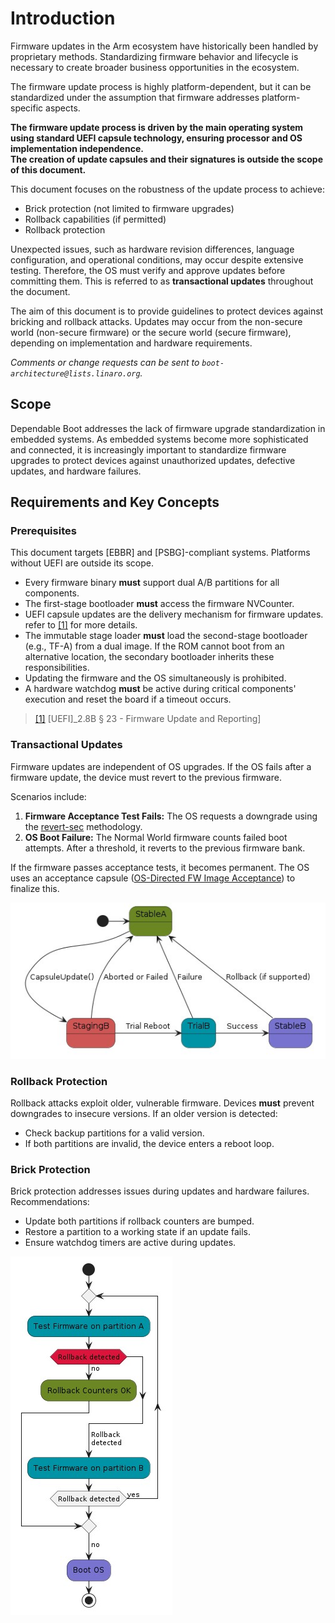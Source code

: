 <!--SPDX-License-Identifier:** CC-BY-SA-4.0-->
# Introduction

Firmware updates in the Arm ecosystem have historically been handled by proprietary methods. Standardizing firmware behavior and lifecycle is necessary to create broader business opportunities in the ecosystem.

The firmware update process is highly platform-dependent, but it can be standardized under the assumption that firmware addresses platform-specific aspects. 

**The firmware update process is driven by the main operating system using standard UEFI capsule technology, ensuring processor and OS implementation independence.**  
**The creation of update capsules and their signatures is outside the scope of this document.**

This document focuses on the robustness of the update process to achieve:

- Brick protection (not limited to firmware upgrades)
- Rollback capabilities (if permitted)
- Rollback protection

Unexpected issues, such as hardware revision differences, language configuration, and operational conditions, may occur despite extensive testing. Therefore, the OS must verify and approve updates before committing them. This is referred to as **transactional updates** throughout the document.

The aim of this document is to provide guidelines to protect devices against bricking and rollback attacks. Updates may occur from the non-secure world (non-secure firmware) or the secure world (secure firmware), depending on implementation and hardware requirements.

*Comments or change requests can be sent to `boot-architecture@lists.linaro.org`.*


## Scope

Dependable Boot addresses the lack of firmware upgrade standardization in embedded systems. As embedded systems become more sophisticated and connected, it is increasingly important to standardize firmware upgrades to protect devices against unauthorized updates, defective updates, and hardware failures.


## Requirements and Key Concepts

### Prerequisites

This document targets [EBBR] and [PSBG]-compliant systems. Platforms without UEFI are outside its scope.

- Every firmware binary **must** support dual A/B partitions for all components.
- The first-stage bootloader **must** access the firmware NVCounter.
- UEFI capsule updates are the delivery mechanism for firmware updates. refer to [[1]](#ueficapsuleupdatenote) for more details.
- The immutable stage loader **must** load the second-stage bootloader (e.g., TF-A) from a dual image. If the ROM cannot boot from an alternative location, the secondary bootloader inherits these responsibilities.
- Updating the firmware and the OS simultaneously is prohibited.
- A hardware watchdog **must** be active during critical components' execution and reset the board if a timeout occurs.

[ueficapsuleupdatenote]: https://gitlab.com/Linaro/trustedsubstrate/mbfw/-/blob/master/source/chapter1-about.rst?ref_type=heads&plain=0#id3
>[[1]](#ueficapsuleupdatenote) [UEFI]_2.8B § 23 - Firmware Update and Reporting]

### Transactional Updates

Firmware updates are independent of OS upgrades. If the OS fails after a firmware update, the device must revert to the previous firmware. 

Scenarios include:

1. **Firmware Acceptance Test Fails:** The OS requests a downgrade using the [revert-sec](#revert-sec) methodology.
2. **OS Boot Failure:** The Normal World firmware counts failed boot attempts. After a threshold, it reverts to the previous firmware bank.

If the firmware passes acceptance tests, it becomes permanent. The OS uses an acceptance capsule ([OS-Directed FW Image Acceptance](#os-directed-fw-image-acceptance)) to finalize this.

![Transactional updates](images/transactional_updates.jpg)

### Rollback Protection

Rollback attacks exploit older, vulnerable firmware. Devices **must** prevent downgrades to insecure versions. If an older version is detected:

- Check backup partitions for a valid version.
- If both partitions are invalid, the device enters a reboot loop.


### Brick Protection

Brick protection addresses issues during updates and hardware failures. Recommendations:

- Update both partitions if rollback counters are bumped.
- Restore a partition to a working state if an update fails.
- Ensure watchdog timers are active during updates.

![brick protection](images/brick_protection.jpg)
